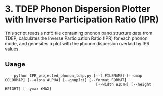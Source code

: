 # 3. TDEP Phonon Dispersion Plotter with Inverse Participation Ratio (IPR)

This script reads a hdf5 file containing phonon band structure data from TDEP, calculates the Inverse Participation Ratio (IPR) for each phonon mode, and generates a plot with the phonon dispersion overlaid by IPR values.

## Usage
```shell
    python IPR_projected_phonon_tdep.py [--f FILENAME] [--cmap COLORMAP] [--alpha ALPHA] [--gnuplot] [--format FORMAT]
                                         [--width WIDTH] [--height HEIGHT] [--ymax YMAX]
